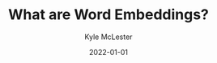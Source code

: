 ---
author: Kyle McLester
date: 2022-01-01
format: hugo
title: What are Word Embeddings?
categories:
    - Word Embeddings
tags:
    - word embeddings
    - word2vec
    - vectorization
summary: 🚧 UNDER CONSTRUCTION - A bried history and explanation of word embeddings, their application, and alternatives
draft: true
---